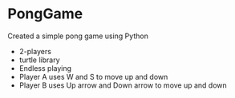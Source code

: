# PongGame
Created a simple pong game using Python
- 2-players
- turtle library
- Endless playing
- Player A uses W and S to move up and down
- Player B uses Up arrow and Down arrow to move up and down
